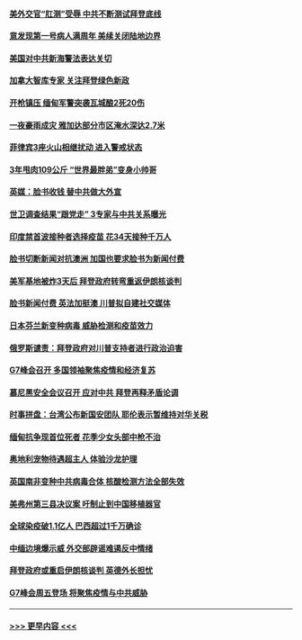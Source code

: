 #### [美外交官“肛测”受辱 中共不断测试拜登底线](../pages/prog202/a103058673.md?t=02210651) 
#### [意发现第一号病人满周年 美续关闭陆地边界](../pages/prog202/a103058599.md?t=02210651) 
#### [美国对中共新海警法表达关切](../pages/prog202/a103058568.md?t=02210651) 
#### [加拿大智库专家 关注拜登绿色新政](../pages/prog202/a103058527.md?t=02210651) 
#### [开枪镇压 缅甸军警突袭瓦城酿2死20伤](../pages/prog202/a103058525.md?t=02210651) 
#### [一夜豪雨成灾 雅加达部分市区淹水深达2.7米](../pages/prog202/a103058516.md?t=02210651) 
#### [菲律宾3座火山相继扰动 进入警戒状态](../pages/prog202/a103058512.md?t=02210651) 
#### [3年甩肉109公斤  “世界最胖弟”变身小帅哥](../pages/prog202/a103058339.md?t=02210651) 
#### [英媒：脸书收钱 替中共做大外宣](../pages/prog202/a103058329.md?t=02210651) 
#### [世卫调查结果“跟党走” 3专家与中共关系曝光](../pages/prog202/a103058311.md?t=02210651) 
#### [印度禁首波接种者选择疫苗 花34天接种千万人](../pages/prog202/a103058250.md?t=02210651) 
#### [脸书切断新闻对抗澳洲 加国也要求脸书为新闻付费](../pages/prog202/a103058116.md?t=02210651) 
#### [美军基地被炸3天后 拜登政府转弯重返伊朗核谈判](../pages/prog202/a103058085.md?t=02210651) 
#### [脸书新闻付费 英法加挺澳 川普拟自建社交媒体](../pages/prog202/a103058139.md?t=02210651) 
#### [日本芬兰新变种病毒 威胁检测和疫苗效力](../pages/prog202/a103058129.md?t=02210651) 
#### [俄罗斯谴责：拜登政府对川普支持者进行政治迫害](../pages/prog202/a103058077.md?t=02210651) 
#### [G7峰会召开 多国领袖聚焦疫情和经济复苏](../pages/prog202/a103058108.md?t=02210651) 
#### [慕尼黑安全会议召开 应对中共 拜登再释矛盾论调](../pages/prog202/a103058089.md?t=02210651) 
#### [时事拼盘：台湾公布新国安团队 耶伦表示暂维持对华关税](../pages/prog202/a103058083.md?t=02210651) 
#### [缅甸抗争现首位死者 花季少女头部中枪不治](../pages/prog202/a103058045.md?t=02210651) 
#### [奥地利宠物待遇超主人 体验沙龙护理](../pages/prog202/a103058050.md?t=02210651) 
#### [英国南非变种中共病毒合体 核酸检测方法全部失效](../pages/prog202/a103057916.md?t=02210651) 
#### [美弗州第三县决议案 吁制止到中国移植器官](../pages/prog202/a103057958.md?t=02210651) 
#### [全球染疫破1.1亿人 巴西超过1千万确诊](../pages/prog202/a103057934.md?t=02210651) 
#### [中缅边境爆示威 外交部辟谣难遏反中情绪](../pages/prog202/a103057918.md?t=02210651) 
#### [拜登政府或重启伊朗核谈判 英德外长担忧](../pages/prog202/a103057904.md?t=02210651) 
#### [G7峰会周五登场 将聚焦疫情与中共威胁](../pages/prog202/a103057888.md?t=02210651) 

----
#### [ >>> 更早内容 <<< ](../indexes/prog202-earlier.md)

